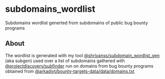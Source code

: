 # subdomains_wordlist
Subdomains wordlist generted from subdomains of public bug bounty programs

## About
The wordlist is generated with my tool [@shriyanss/subdomain_wordlist_gen](https://github.com/shriyanss/subdomain_wordlist_gen) (aka subgen) used over a list of subdomains gathered with [@projectdiscovery/subfinder](https://github.com/projectdiscovery/subfinder/blob/dev/LICENSE.md) run on domains from bug bounty programs obtained from [@arkadiyt/bounty-targets-data/data/domains.txt](https://github.com/arkadiyt/bounty-targets-data/blob/main/data/domains.txt)

